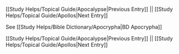 [[Study Helps/Topical Guide/Apocalypse|Previous Entry]]  ||  [[Study Helps/Topical Guide/Apollos|Next Entry]]

 See [[Study Helps/Bible Dictionary/Apocrypha|BD Apocrypha]]

[[Study Helps/Topical Guide/Apocalypse|Previous Entry]]  ||  [[Study Helps/Topical Guide/Apollos|Next Entry]]